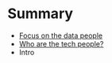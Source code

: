 # Summary

* [Focus on the data people](README.md)
* [Who are the tech people?](chapter2.md)
* Intro


